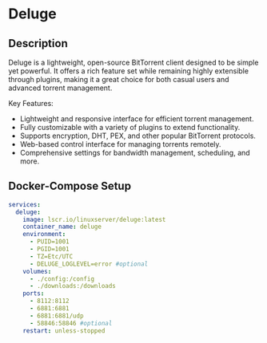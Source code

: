 # Deluge

## Description

Deluge is a lightweight, open-source BitTorrent client designed to be simple yet powerful. It offers a rich feature set while remaining highly extensible through plugins, making it a great choice for both casual users and advanced torrent management.

Key Features:
- Lightweight and responsive interface for efficient torrent management.
- Fully customizable with a variety of plugins to extend functionality.
- Supports encryption, DHT, PEX, and other popular BitTorrent protocols.
- Web-based control interface for managing torrents remotely.
- Comprehensive settings for bandwidth management, scheduling, and more.

## Docker-Compose Setup

```yaml
services:
  deluge:
    image: lscr.io/linuxserver/deluge:latest
    container_name: deluge
    environment:
      - PUID=1001
      - PGID=1001
      - TZ=Etc/UTC
      - DELUGE_LOGLEVEL=error #optional
    volumes:
      - ./config:/config
      - ./downloads:/downloads
    ports:
      - 8112:8112
      - 6881:6881
      - 6881:6881/udp
      - 58846:58846 #optional
    restart: unless-stopped
```